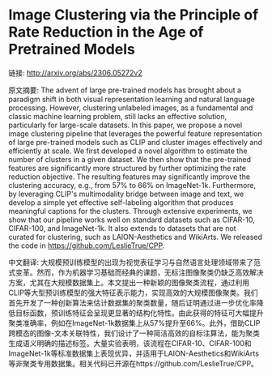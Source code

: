 # Image Clustering via the Principle of Rate Reduction in the Age of Pretrained Models

链接: http://arxiv.org/abs/2306.05272v2

原文摘要:
The advent of large pre-trained models has brought about a paradigm shift in
both visual representation learning and natural language processing. However,
clustering unlabeled images, as a fundamental and classic machine learning
problem, still lacks an effective solution, particularly for large-scale
datasets. In this paper, we propose a novel image clustering pipeline that
leverages the powerful feature representation of large pre-trained models such
as CLIP and cluster images effectively and efficiently at scale. We first
developed a novel algorithm to estimate the number of clusters in a given
dataset. We then show that the pre-trained features are significantly more
structured by further optimizing the rate reduction objective. The resulting
features may significantly improve the clustering accuracy, e.g., from 57\% to
66\% on ImageNet-1k. Furthermore, by leveraging CLIP's multimodality bridge
between image and text, we develop a simple yet effective self-labeling
algorithm that produces meaningful captions for the clusters. Through extensive
experiments, we show that our pipeline works well on standard datasets such as
CIFAR-10, CIFAR-100, and ImageNet-1k. It also extends to datasets that are not
curated for clustering, such as LAION-Aesthetics and WikiArts. We released the
code in https://github.com/LeslieTrue/CPP.

中文翻译:
大规模预训练模型的出现为视觉表征学习与自然语言处理领域带来了范式变革。然而，作为机器学习基础而经典的课题，无标注图像聚类仍缺乏高效解决方案，尤其在大规模数据集上。本文提出一种新颖的图像聚类流程，通过利用CLIP等大型预训练模型的强大特征表示能力，实现高效的大规模图像聚类。我们首先开发了一种创新算法来估计数据集的聚类数量，随后证明通过进一步优化率降低目标函数，预训练特征会呈现更显著的结构化特性。由此获得的特征可大幅提升聚类准确率，例如在ImageNet-1k数据集上从57%提升至66%。此外，借助CLIP跨模态的图像-文本关联特性，我们设计了一种简洁高效的自标注算法，能为聚类生成语义明确的描述标签。大量实验表明，该流程在CIFAR-10、CIFAR-100和ImageNet-1k等标准数据集上表现优异，并适用于LAION-Aesthetics和WikiArts等非聚类专用数据集。相关代码已开源在https://github.com/LeslieTrue/CPP。
